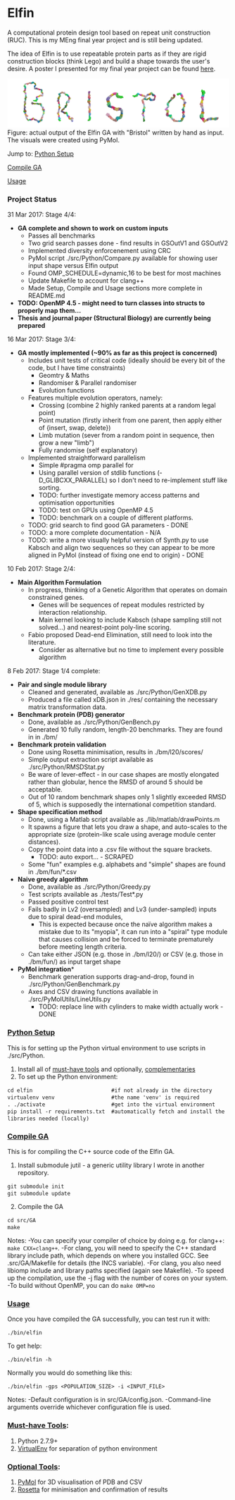 # Elfin
A computational protein design tool based on repeat unit construction (RUC). This is my MEng final year project and is still being updated.

The idea of Elfin is to use repeatable protein parts as if they are rigid construction blocks (think Lego) and build a shape towards the user's desire. A poster I presented for my final year project can be found [here](res/pdf/poster.pdf).

![alt tag](res/png/ProteinBristol.png)
Figure: actual output of the Elfin GA with "Bristol" written by hand as input. The visuals were created using PyMol.

Jump to: 
[Python Setup](#python-setup)

[Compile GA](#compile-ga)

[Usage](#usage)

### Project Status

31 Mar 2017: Stage 4/4:
   * **GA complete and shown to work on custom inputs**
      * Passes all benchmarks
      * Two grid search passes done - find results in GSOutV1 and GSOutV2
      * Implemented diversity enforcenement using CRC
      * PyMol script ./src/Python/Compare.py available for showing user input shape versus Elfin output
      * Found OMP_SCHEDULE=dynamic,16 to be best for most machines
      * Update Makefile to account for clang++
      * Made Setup, Compile and Usage sections more complete in README.md
   * **TODO: OpenMP 4.5 - might need to turn classes into structs to properly map them...**
   * **Thesis and journal paper (Structural Biology) are currently being prepared**

16 Mar 2017: Stage 3/4:
   * **GA mostly implemented (~90% as far as this project is concerned)**
      * Includes unit tests of critical code (ideally should be every bit of the code, but I have time constraints)
         * Geomtry & Maths
         * Randomiser & Parallel randomiser
         * Evolution functions
      * Features multiple evolution operators, namely:
         * Crossing (combine 2 highly ranked parents at a random legal point)
         * Point mutation (firstly inherit from one parent, then apply either of {insert, swap, delete})
         * Limb mutation (sever from a random point in sequence, then grow a new "limb")
         * Fully randomise (self explanatory)
      * Implemented straightforward parallelism
         * Simple #pragma omp parallel for
         * Using parallel version of stdlib functions (-D_GLIBCXX_PARALLEL) so I don't need to re-implement stuff like sorting.
         * TODO: further investigate memory access patterns and optimisation opportunities
         * TODO: test on GPUs using OpenMP 4.5
         * TODO: benchmark on a couple of different platforms.
      * TODO: grid search to find good GA parameters - DONE
      * TODO: a more complete documentation - N/A
      * TODO: write a more visually helpful version of Synth.py to use Kabsch and align two sequences so they can appear to be more aligned in PyMol (instead of fixing one end to origin) - DONE

10 Feb 2017: Stage 2/4:
   * **Main Algorithm Formulation**
      * In progress, thinking of a Genetic Algorithm that operates on domain constrained genes.
         * Genes will be sequences of repeat modules restricted by interaction relationship.
         * Main kernel looking to include Kabsch (shape sampling still not solved...) and nearest-point poly-line scoring.
      * Fabio proposed Dead-end Elimination, still need to look into the literature.
         * Consider as alternative but no time to implement every possible algorithm 

8 Feb 2017: Stage 1/4 complete:
   * **Pair and single module library**
      * Cleaned and generated, available as ./src/Python/GenXDB.py
      * Produced a file called xDB.json in ./res/ containing the necessary matrix transformation data.
   * **Benchmark protein (PDB) generator**
      * Done, available as ./src/Python/GenBench.py
      * Generated 10 fully random, length-20 benchmarks. They are found in in ./bm/
   * **Benchmark protein validation**
      * Done using Rosetta minimisation, results in ./bm/l20/scores/
      * Simple output extraction script available as ./src/Python/RMSDStat.py
      * Be ware of lever-effect - in our case shapes are mostly elongated rather than globular, hence the RMSD of around 5 should be acceptable.
      * Out of 10 random benchmark shapes only 1 slightly exceeded RMSD of 5, which is supposedly the international competition standard.
   * **Shape specification method**
      * Done, using a Matlab script available as ./lib/matlab/drawPoints.m
      * It spawns a figure that lets you draw a shape, and auto-scales to the appropriate size (protein-like scale using average module center distances).
      * Copy the point data into a .csv file without the square brackets.
         * TODO: auto export... - SCRAPED
      * Some "fun" examples e.g. alphabets and "simple" shapes are found in ./bm/fun/*.csv
   * **Naive greedy algorithm**
      * Done, available as ./src/Python/Greedy.py
      * Test scripts available as ./tests/Test*.py
      * Passed positive control test
      * Fails badly in Lv2 (oversampled) and Lv3 (under-sampled) inputs due to spiral dead-end modules, 
         * This is expected because once the naïve algorithm makes a mistake due to its "myopia", it can run into a "spiral" type module that causes collision and be forced to terminate prematurely before meeting length criteria.
      * Can take either JSON (e.g. those in ./bm/l20/) or CSV (e.g. those in ./bm/fun/) as input target shape
   * **PyMol integration***
      * Benchmark generation supports drag-and-drop, found in ./src/Python/GenBenchmark.py
      * Axes and CSV drawing functions available in ./src/PyMolUtils/LineUtils.py
         * TODO: replace line with cylinders to make width actually work - DONE


### [Python Setup](#python-setup) 
This is for setting up the Python virtual environment to use scripts in ./src/Python.

1. Install all of [must-have tools](#must-have-tools) and optionally, [complementaries](#optional-tools)
2. To set up the Python environment:
```
cd elfin                         #if not already in the directory
virtualenv venv                  #the name 'venv' is required
. ./activate                     #get into the virtual environment
pip install -r requirements.txt  #automatically fetch and install the libraries needed (locally)
```

### [Compile GA](#compile-ga)
This is for compiling the C++ source code of the Elfin GA.

1. Install submodule jutil - a generic utility library I wrote in another repository.
```
git submodule init 
git submodule update
```

2. Compile the GA
```
cd src/GA
make
```

Notes:
-You can specify your compiler of choice by doing e.g. for clang++: ```make CXX=clang++```.
-For clang, you will need to specify the C++ standard library include path, which depends on where you installed GCC. See .src/GA/Makefile for details (the INCS variable).
-For clang, you also need libiomp include and library paths specified (again see Makefile).
-To speed up the compilation, use the -j flag with the number of cores on your system.
-To build without OpenMP, you can do ```make OMP=no```

### [Usage](#usage)
Once you have compiled the GA successfully, you can test run it with:
```
./bin/elfin
```

To get help:
```
./bin/elfin -h
```

Normally you would do something like this:
```
./bin/elfin -gps <POPULATION_SIZE> -i <INPUT_FILE>
```

Notes:
-Default configuration is in src/GA/config.json. 
-Command-line arguments override whichever configuration file is used.

### [Must-have Tools](#must-have-tools): 
1. Python 2.7.9+
2. [VirtualEnv](https://virtualenv.pypa.io/en/stable/) for separation of python environment

### [Optional Tools](#optional-tools):
1. [PyMol]() for 3D visualisation of PDB and CSV
2. [Rosetta](https://www.rosettacommons.org/software/license-and-download) for minimisation and confirmation of results

